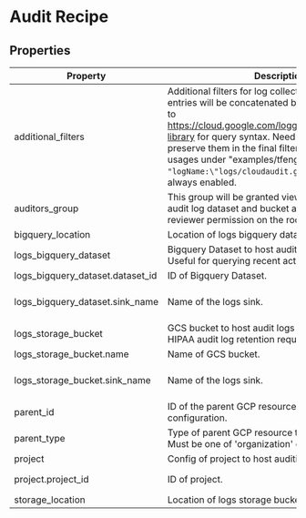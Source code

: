 # Audit Recipe

<!-- These files are auto generated -->

## Properties

| Property | Description | Type | Required | Default | Pattern |
| -------- | ----------- | ---- | -------- | ------- | ------- |
| additional_filters | Additional filters for log collection and export. List entries will be        concatenated by "OR" operator. Refer to        <https://cloud.google.com/logging/docs/view/query-library> for query syntax.        Need to escape \ and " to preserve them in the final filter strings.        See example usages under "examples/tfengine/".        Logs with filter `"logName:\"logs/cloudaudit.googleapis.com\""` is always enabled. | array(string) | false | [] | - |
| auditors_group | This group will be granted viewer access to the audit log dataset and        bucket as well as security reviewer permission on the root resource        specified. | string | true | - | - |
| bigquery_location | Location of logs bigquery dataset. | string | false | - | - |
| logs_bigquery_dataset | Bigquery Dataset to host audit logs for 1 year. Useful for querying recent activity. | object | true | - | - |
| logs_bigquery_dataset.dataset_id | ID of Bigquery Dataset. | string | true | - | - |
| logs_bigquery_dataset.sink_name | Name of the logs sink. | string | false | bigquery-audit-logs-sink | - |
| logs_storage_bucket | GCS bucket to host audit logs for 7 years. Useful for HIPAA audit log retention requirements. | object | true | - | - |
| logs_storage_bucket.name | Name of GCS bucket. | string | true | - | - |
| logs_storage_bucket.sink_name | Name of the logs sink. | string | false | storage-audit-logs-sink | - |
| parent_id | ID of the parent GCP resource to apply the configuration. | string | false | - | ^[0-9]{8,25}$ |
| parent_type | Type of parent GCP resource to apply the policy.        Must be one of 'organization' or 'folder'." | string | false | - | ^organization\|folder$ |
| project | Config of project to host auditing resources | object | false | - | - |
| project.project_id | ID of project. | string | false | - | ^[a-z][a-z0-9\-]{4,28}[a-z0-9]$ |
| storage_location | Location of logs storage bucket. | string | false | - | - |
